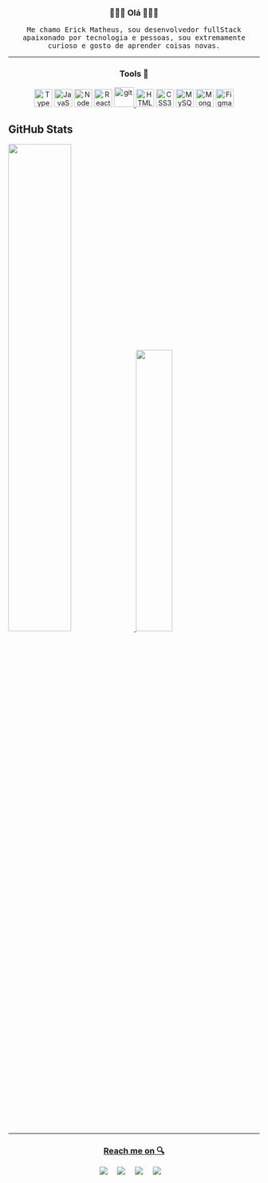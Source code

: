 <h3 align="center">👨🏾‍💻 Olá 👨🏾‍💻</h3>
<p align="center">
  <samp>
	Me chamo Erick Matheus, sou desenvolvedor fullStack apaixonado por tecnologia e pessoas, sou extremamente curioso e gosto de aprender coisas novas.
<hr>




<h3 align="center">Tools 🧰</h2>
<p align="center">
  <a href="https://www.typescriptlang.org/" target="_blank" rel="noreferrer"><img src="https://raw.githubusercontent.com/danielcranney/readme-generator/main/public/icons/skills/typescript-colored.svg" width="36" height="36" alt="TypeScript" /></a>
  <a href="https://developer.mozilla.org/en-US/docs/Web/JavaScript" target="_blank" rel="noreferrer"><img src="https://raw.githubusercontent.com/danielcranney/readme-generator/main/public/icons/skills/javascript-colored.svg" width="36" height="36" alt="JavaScript" /></a>
  <a href="https://nodejs.org/en/" target="_blank" rel="noreferrer"><img src="https://raw.githubusercontent.com/danielcranney/readme-generator/main/public/icons/skills/nodejs-colored.svg" width="36" height="36" alt="NodeJS" /></a>
  <a href="https://reactjs.org/" target="_blank" rel="noreferrer"><img src="https://raw.githubusercontent.com/danielcranney/readme-generator/main/public/icons/skills/react-colored.svg" width="36" height="36" alt="React" /></a>
  <a href="https://git-scm.com/" target="_blank"> <img src="https://www.vectorlogo.zone/logos/git-scm/git-scm-icon.svg" alt="git" width="40" height="40"/>
  <a href="https://developer.mozilla.org/en-US/docs/Glossary/HTML5" target="_blank" rel="noreferrer"><img src="https://raw.githubusercontent.com/danielcranney/readme-generator/main/public/icons/skills/html5-colored.svg" width="36" height="36" alt="HTML5" /></a>
  <a href="https://www.w3.org/TR/CSS/#css" target="_blank" rel="noreferrer"><img src="https://raw.githubusercontent.com/danielcranney/readme-generator/main/public/icons/skills/css3-colored.svg" width="36" height="36" alt="CSS3" /></a>
  <a href="https://www.mysql.com/" target="_blank" rel="noreferrer"><img src="https://raw.githubusercontent.com/danielcranney/readme-generator/main/public/icons/skills/mysql-colored.svg" width="36" height="36" alt="MySQL" /></a>
<a href="https://www.mongodb.com/" target="_blank" rel="noreferrer"><img src="https://raw.githubusercontent.com/danielcranney/readme-generator/main/public/icons/skills/mongodb-colored.svg" width="36" height="36" alt="MongoDB" /></a>
<a href="https://www.figma.com/" target="_blank" rel="noreferrer"><img src="https://raw.githubusercontent.com/danielcranney/readme-generator/main/public/icons/skills/figma-colored.svg" width="36" height="36" alt="Figma" /></a>
</p>

##  

<h2>GitHub Stats</h2>
<div>
<a href="https://github.com/Erickmts10">
<img width="50%" src="https://github-readme-stats.vercel.app/api?username=Erickmts10&show_icons=true&theme=tokyonight">
<img width="38%" src="https://github-readme-stats.vercel.app/api/top-langs/?username=Erickmts10&layout=compact&langs_count=16&theme=tokyonight"/>
</div>

<div>

##

<hr>

<h3 align="center">Reach me on 🔍</h2>
<p align="center">
  <a target="_blank"href="https://github.com/Erickmts10?tab=repositorie"><img src="https://img.shields.io/badge/GitHub-000000?style=for-the-badge&logo=github&logoColor=white&link=https://github.com/rick9141?tab=repositories&logoColor=white" /></a>&nbsp;&nbsp;&nbsp;&nbsp;
  <a target="_blank"href="https://www.linkedin.com/in/erickmts/"><img src="https://img.shields.io/badge/linkedin-%230077B5.svg?&style=for-the-badge&logo=linkedin&logoColor=white" /></a>&nbsp;&nbsp;&nbsp;&nbsp;
    <a target="_blank"href="https://www.instagram.com/erick10.matheus/"><img src="https://img.shields.io/badge/instagram%20-%23D62976.svg?&style=for-the-badge&logo=instagram&logoColor=white" /></a>&nbsp;&nbsp;&nbsp;&nbsp;
  <a href="mailto:erick.mts10@gmail.com?subject=Hello%20Erick,%20From%20Github"><img src="https://img.shields.io/badge/gmail-%23D14836.svg?&style=for-the-badge&logo=gmail&logoColor=white" /></a>&nbsp;&nbsp;&nbsp;&nbsp;
</p>

##
